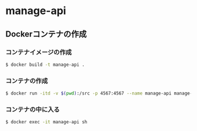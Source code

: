 # manage-api

## Dockerコンテナの作成
### コンテナイメージの作成
```sh
$ docker build -t manage-api .
```

### コンテナの作成
```sh
$ docker run -itd -v $(pwd):/src -p 4567:4567 --name manage-api manage-api
```

### コンテナの中に入る
```sh
$ docker exec -it manage-api sh
```

